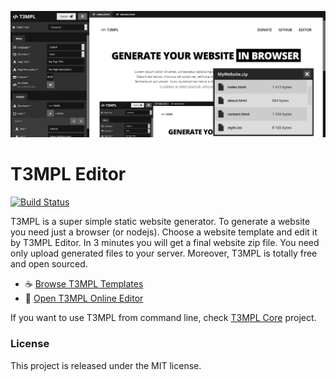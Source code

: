 ![T3MPL Editor](t3mpl-editor.png)

# T3MPL Editor

[![Build Status](https://travis-ci.org/b4rtaz/t3mpl-editor.svg?branch=master)](https://travis-ci.org/b4rtaz/t3mpl-editor)

T3MPL is a super simple static website generator. To generate a website you need just a browser (or nodejs). Choose a website template and edit it by T3MPL Editor. In 3 minutes you will get a final website zip file. You need only upload generated files to your server. Moreover, T3MPL is totally free and open sourced.

* ☕ [Browse T3MPL Templates](http://t3mpl.n4no.com/)
* 🍕 [Open T3MPL Online Editor](http://t3mpl.n4no.com/editor/)

If you want to use T3MPL from command line, check [T3MPL Core](https://github.com/b4rtaz/t3mpl-core) project.

### License

This project is released under the MIT license.
